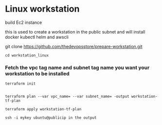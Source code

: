 # Linux workstation 
build Ec2 instance

this is used to create a workstation in the public subnet and will install docker kubectl helm and awscli

git clone https://github.com/thedevopsstore/prepare-workstation.git

```
cd workstation_linux
```

### Fetch the vpc tag name and subnet tag name you want your workstation to be installed

```
terraform init


terraform plan --var vpc_name= --var subnet_name= -output workstation-tf-plan

terraform apply workstation-tf-plan

ssh -i mykey ubuntu@publicip in the output
